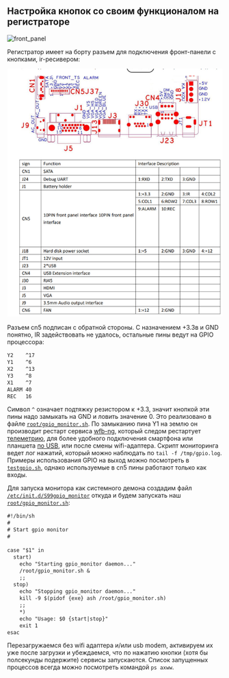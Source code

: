 ## Настройка кнопок со своим функционалом на регистраторе

![front_panel](https://github.com/OpenIPC/sandbox-fpv/raw/master/notes_files/IMG_20230323_081622_212.jpg)

Регистратор имеет на борту разъем для подключения фронт-панели с кнопками, ir-ресивером:

![nvr-ports](notes_files/photo_2023-03-23_02-12-40.jpg)

Разъем cn5 подписан с обратной стороны. С назначением +3.3в и GND понятно, IR задействовать не удалось, остальные пины ведут на GPIO процессора:
```
Y2    ^17
Y1    ^6
X2    ^13
Y3    ^8
X1    ^7
ALARM 40
REC   16
```

Символ `^` означает подтяжку резистором к +3.3, значит кнопкой эти пины надо замыкать на GND и ловить значение 0. Это реализовано в файле [`root/gpio_monitor.sh`](hi3536dv100/root/gpio_monitor.sh).
По замыканию пина Y1 на землю он производит рестарт сервиса [wfb-ng](hi3536dv100/etc/init.d/S98wfb), который следом рестартует [телеметрию](hi3536dv100/usr/bin/telemetry), для более удобного подключения смартфона или планшета [по USB](usb-tethering.md), или после смены wifi-адаптера. Скрипт мониторинга ведет лог нажатий, который можно наблюдать по `tail -f /tmp/gpio.log`.
Примеры использования GPIO на выход можно посмотреть в [`testgpio.sh`](hi3536dv100/root/testgpio.sh), однако используемые в cn5 пины работают только как входы.

Для запуска монитора как системного демона создадим файл [`/etc/init.d/S99gpio_monitor`](hi3536dv100/etc/init.d/S99gpio_monitor) откуда и будем запускать наш [`root/gpio_monitor.sh`](hi3536dv100/root/gpio_monitor.sh):
```
#!/bin/sh
#
# Start gpio monitor
#

case "$1" in
  start)
    echo "Starting gpio_monitor daemon..."
    /root/gpio_monitor.sh &
    ;;
  stop)
    echo "Stopping gpio_monitor daemon..."
    kill -9 $(pidof {exe} ash /root/gpio_monitor.sh)
    ;;
    *)
    echo "Usage: $0 {start|stop}"
    exit 1
esac
```

Перезагружаемся без wifi адаптера и/или usb modem, активируем их уже после загрузки и убеждаемся, что по нажатию кнопки (хотя бы полсекунды подержите) сервисы запускаются.
Список запущенных процессов всегда можно посмотреть командой `ps axww`.
